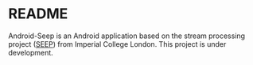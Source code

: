 # README #

Android-Seep is an Android application based on the stream processing project ([SEEP](https://github.com/lsds/Seep/)) from Imperial College London.
This project is under development. 
